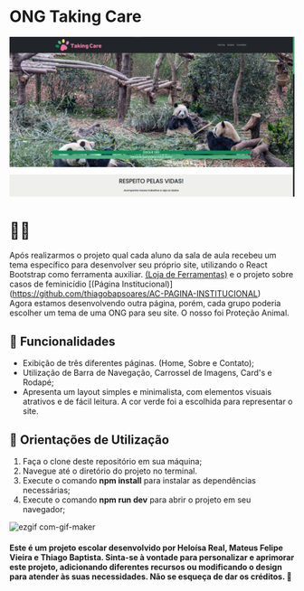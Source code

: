 # ONG Taking Care

![Projeto Página Institucional](src/assets/banner-readme.png)

# 🐶🦴 

Após realizarmos o projeto qual cada aluno da sala de aula recebeu um tema específico para desenvolver seu próprio site, utilizando o React Bootstrap como ferramenta auxiliar. [(Loja de Ferramentas)](https://github.com/thiagobapsoares/AC-INW-2TRI) e o projeto sobre casos de feminicídio [(Página Institucional)] (https://github.com/thiagobapsoares/AC-PAGINA-INSTITUCIONAL) <br>
Agora estamos desenvolvendo outra página, porém, cada grupo poderia escolher um tema de uma ONG para seu site. O nosso foi Proteção Animal.

## 🐾 Funcionalidades

- Exibição de três diferentes páginas. (Home, Sobre e Contato);
- Utilização de Barra de Navegação, Carrossel de Imagens, Card's e Rodapé;
- Apresenta um layout simples e minimalista, com elementos visuais atrativos e de fácil leitura. A cor verde foi a escolhida para representar o site.

## 🦮 Orientações de Utilização

1. Faça o clone deste repositório em sua máquina;
2. Navegue até o diretório do projeto no terminal.
3. Execute o comando **npm install** para instalar as dependências necessárias;
4. Execute o comando **npm run dev** para abrir o projeto em seu navegador;

![ezgif com-gif-maker](https://github.com/thiagobapsoares/AC-PAGINA-INSTITUCIONAL/assets/84245122/a1ad3847-0773-4f72-be83-2b539ac140ba)

#### Este é um projeto escolar desenvolvido por Heloísa Real, Mateus Felipe Vieira e Thiago Baptista. Sinta-se à vontade para personalizar e aprimorar este projeto, adicionando diferentes recursos ou modificando o design para atender às suas necessidades. Não se esqueça de dar os créditos. 💚
